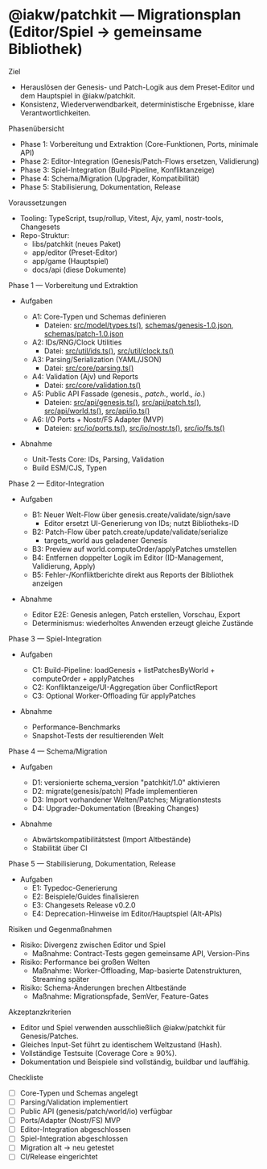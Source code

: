 # @iakw/patchkit — Migrationsplan (Editor/Spiel → gemeinsame Bibliothek)

Ziel
- Herauslösen der Genesis- und Patch-Logik aus dem Preset-Editor und dem Hauptspiel in @iakw/patchkit.
- Konsistenz, Wiederverwendbarkeit, deterministische Ergebnisse, klare Verantwortlichkeiten.

Phasenübersicht
- Phase 1: Vorbereitung und Extraktion (Core-Funktionen, Ports, minimale API)
- Phase 2: Editor-Integration (Genesis/Patch-Flows ersetzen, Validierung)
- Phase 3: Spiel-Integration (Build-Pipeline, Konfliktanzeige)
- Phase 4: Schema/Migration (Upgrader, Kompatibilität)
- Phase 5: Stabilisierung, Dokumentation, Release

Voraussetzungen
- Tooling: TypeScript, tsup/rollup, Vitest, Ajv, yaml, nostr-tools, Changesets
- Repo-Struktur:
  - libs/patchkit (neues Paket)
  - app/editor (Preset-Editor)
  - app/game (Hauptspiel)
  - docs/api (diese Dokumente)

Phase 1 — Vorbereitung und Extraktion
- Aufgaben
  - A1: Core-Typen und Schemas definieren
    - Dateien: [src/model/types.ts()](src/model/types.ts:1), [schemas/genesis-1.0.json](schemas/genesis-1.0.json:1), [schemas/patch-1.0.json](schemas/patch-1.0.json:1)
  - A2: IDs/RNG/Clock Utilities
    - Datei: [src/util/ids.ts()](src/util/ids.ts:1), [src/util/clock.ts()](src/util/clock.ts:1)
  - A3: Parsing/Serialization (YAML/JSON)
    - Datei: [src/core/parsing.ts()](src/core/parsing.ts:1)
  - A4: Validation (Ajv) und Reports
    - Datei: [src/core/validation.ts()](src/core/validation.ts:1)
  - A5: Public API Fassade (genesis.*, patch.*, world.*, io.*)
    - Dateien: [src/api/genesis.ts()](src/api/genesis.ts:1), [src/api/patch.ts()](src/api/patch.ts:1), [src/api/world.ts()](src/api/world.ts:1), [src/api/io.ts()](src/api/io.ts:1)
  - A6: I/O Ports + Nostr/FS Adapter (MVP)
    - Dateien: [src/io/ports.ts()](src/io/ports.ts:1), [src/io/nostr.ts()](src/io/nostr.ts:1), [src/io/fs.ts()](src/io/fs.ts:1)

- Abnahme
  - Unit-Tests Core: IDs, Parsing, Validation
  - Build ESM/CJS, Typen

Phase 2 — Editor-Integration
- Aufgaben
  - B1: Neuer Welt-Flow über genesis.create/validate/sign/save
    - Editor ersetzt UI-Generierung von IDs; nutzt Bibliotheks-ID
  - B2: Patch-Flow über patch.create/update/validate/serialize
    - targets_world aus geladener Genesis
  - B3: Preview auf world.computeOrder/applyPatches umstellen
  - B4: Entfernen doppelter Logik im Editor (ID-Management, Validierung, Apply)
  - B5: Fehler-/Konfliktberichte direkt aus Reports der Bibliothek anzeigen

- Abnahme
  - Editor E2E: Genesis anlegen, Patch erstellen, Vorschau, Export
  - Determinismus: wiederholtes Anwenden erzeugt gleiche Zustände

Phase 3 — Spiel-Integration
- Aufgaben
  - C1: Build-Pipeline: loadGenesis + listPatchesByWorld + computeOrder + applyPatches
  - C2: Konfliktanzeige/UI-Aggregation über ConflictReport
  - C3: Optional Worker-Offloading für applyPatches

- Abnahme
  - Performance-Benchmarks
  - Snapshot-Tests der resultierenden Welt

Phase 4 — Schema/Migration
- Aufgaben
  - D1: versionierte schema_version "patchkit/1.0" aktivieren
  - D2: migrate(genesis/patch) Pfade implementieren
  - D3: Import vorhandener Welten/Patches; Migrationstests
  - D4: Upgrader-Dokumentation (Breaking Changes)

- Abnahme
  - Abwärtskompatibilitätstest (Import Altbestände)
  - Stabilität über CI

Phase 5 — Stabilisierung, Dokumentation, Release
- Aufgaben
  - E1: Typedoc-Generierung
  - E2: Beispiele/Guides finalisieren
  - E3: Changesets Release v0.2.0
  - E4: Deprecation-Hinweise im Editor/Hauptspiel (Alt-APIs)

Risiken und Gegenmaßnahmen
- Risiko: Divergenz zwischen Editor und Spiel
  - Maßnahme: Contract-Tests gegen gemeinsame API, Version-Pins
- Risiko: Performance bei großen Welten
  - Maßnahme: Worker-Offloading, Map-basierte Datenstrukturen, Streaming später
- Risiko: Schema-Änderungen brechen Altbestände
  - Maßnahme: Migrationspfade, SemVer, Feature-Gates

Akzeptanzkriterien
- Editor und Spiel verwenden ausschließlich @iakw/patchkit für Genesis/Patches.
- Gleiches Input-Set führt zu identischem Weltzustand (Hash).
- Vollständige Testsuite (Coverage Core ≥ 90%).
- Dokumentation und Beispiele sind vollständig, buildbar und lauffähig.

Checkliste
- [ ] Core-Typen und Schemas angelegt
- [ ] Parsing/Validation implementiert
- [ ] Public API (genesis/patch/world/io) verfügbar
- [ ] Ports/Adapter (Nostr/FS) MVP
- [ ] Editor-Integration abgeschlossen
- [ ] Spiel-Integration abgeschlossen
- [ ] Migration alt → neu getestet
- [ ] CI/Release eingerichtet